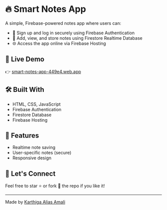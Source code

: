 # 🔥 Smart Notes App

A simple, Firebase-powered notes app where users can:
- 🔐 Sign up and log in securely using Firebase Authentication
- 📝 Add, view, and store notes using Firestore Realtime Database
- 🌐 Access the app online via Firebase Hosting

## 🚀 Live Demo
👉 [smart-notes-app-449e4.web.app](https://smart-notes-app-449e4.web.app)

## 🛠 Built With
- HTML, CSS, JavaScript
- Firebase Authentication
- Firestore Database
- Firebase Hosting

## 📁 Features
- Realtime note saving
- User-specific notes (secure)
- Responsive design

## 🤝 Let's Connect
Feel free to star ⭐ or fork 🍴 the repo if you like it!

---

Made  by [Karthiga Alias Amali](https://github.com/KARTHIGADATASCIENCE)
